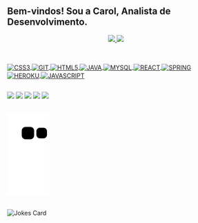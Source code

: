 ## Bem-vindos! Sou a Carol, Analista de Desenvolvimento.
<div align="center">
  <a href="https://github.com/carol-alonso">
  <img height="180em" src="https://github-readme-stats.vercel.app/api?username=carol-alonso&show_icons=true&theme=dracula&include_all_commits=true&count_private=true"/>
  <img height="180em" src="https://github-readme-stats.vercel.app/api/top-langs/?username=carol-alonso&layout=compact&langs_count=7&theme=dracula"/>
    
</div>
  
  ##
  
<div style="display: inline_block"><br>
  <img align="center" alt="CSS3" height="30" width="40" img src="https://cdn.jsdelivr.net/gh/devicons/devicon/icons/css3/css3-original.svg"/>
  <img align="center" alt="GIT" height="30" width="40" img src="https://cdn.jsdelivr.net/gh/devicons/devicon/icons/git/git-original.svg" />
  <img align="center" alt="HTML5" height="30" width="40" img src="https://cdn.jsdelivr.net/gh/devicons/devicon/icons/html5/html5-original.svg"/>
  <img align="center" alt="JAVA" height="30" width="40" img src="https://cdn.jsdelivr.net/gh/devicons/devicon/icons/java/java-original.svg" />
  <img align="center" alt="MYSQL" height="30" width="40" img  src="https://cdn.jsdelivr.net/gh/devicons/devicon/icons/mysql/mysql-original.svg" />
  <img align="center" alt="REACT" height="30" width="40" img  src="https://cdn.jsdelivr.net/gh/devicons/devicon/icons/react/react-original.svg"/>
  <img align="center" alt="SPRING" height="30" width="40" img src="https://cdn.jsdelivr.net/gh/devicons/devicon/icons/spring/spring-original.svg" />
  <img align="center" alt="HEROKU" height="30" width="40"img src="https://cdn.jsdelivr.net/gh/devicons/devicon/icons/heroku/heroku-original.svg" />
  <img align="center" alt="JAVASCRIPT" height="30" width="40" img src="https://cdn.jsdelivr.net/gh/devicons/devicon/icons/javascript/javascript-original.svg" />
</div>
  
  ##
 
<div> 
  <a href="https://instagram.com/carol.allonso" target="_blank"><img src="https://img.shields.io/badge/-Instagram-%23E4405F?style=for-the-badge&logo=instagram&logoColor=white" target="_blank"></a>
  <a href = "mailto:lacerdacarol01@gmail.com"><img src="https://img.shields.io/badge/-Gmail-%23333?style=for-the-badge&logo=gmail&logoColor=white" target="_blank"></a>
  <a href="https://www.linkedin.com/in/lacerdacarol/" target="_blank"><img src="https://img.shields.io/badge/-LinkedIn-%230077B5?style=for-the-badge&logo=linkedin&logoColor=white" target="_blank"></a> 
  <a href="https://www.facebook.com/wtfkatys/" target="_blank"><img src="https://img.shields.io/badge/Facebook-1877F2?style=for-the-badge&logo=facebook&logoColor=white"></a> 
   <a href="https://open.spotify.com/user/22lefs664gemqxndyxy5rd6ry?si=3f6a05198caa4f25" target="_blank"><img src="https://img.shields.io/badge/Spotify-1ED760?&style=for-the-badge&logo=spotify&logoColor=white"></a>
  
  ##
  
 
  ![Snake animation](https://github.com/carol-alonso/carol-alonso/blob/output/github-contribution-grid-snake.svg)
  
  ##
  
  <img src="https://readme-jokes.vercel.app/api?hideBorder&theme=dracula" alt="Jokes Card" />
  
 
 
</div>
